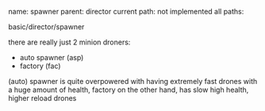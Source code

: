 name: spawner
parent: director
current path: not implemented
all paths:

  basic/director/spawner

there are really just 2 minion droners:
  - auto spawner (asp)
  - factory (fac)

(auto) spawner is quite overpowered with having extremely fast drones
with a huge amount of health, factory on the other hand, has slow
high health, higher reload drones